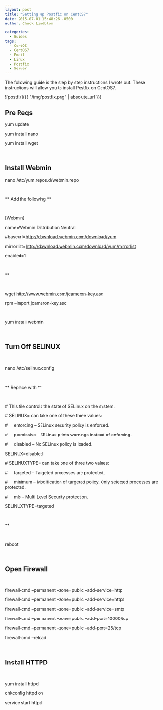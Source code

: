 ```yaml
---
layout: post
title: "Setting up Postfix on CentOS7"
date: 2015-07-01 15:48:26 -0500
author: Chuck Lindblom

categories:
  - Guides
tags:
  - CentOS
  - CentOS7
  - Email
  - Linux
  - Postfix
  - Server
---
```

The following guide is the step by step instructions I wrote out. These instructions will allow you to install Postfix on CentOS7.

![postfix]({{ "/img/postfix.png" | absolute_url }})

## **Pre Reqs**

yum update

yum install nano

yum install wget

&nbsp;

## **Install Webmin**

nano /etc/yum.repos.d/webmin.repo

&nbsp;

\*\* Add the following \*\*

&nbsp;

[Webmin]

name=Webmin Distribution Neutral

#baseurl=http://download.webmin.com/download/yum

mirrorlist=http://download.webmin.com/download/yum/mirrorlist

enabled=1

&nbsp;

**

&nbsp;

wget http://www.webmin.com/jcameron-key.asc

rpm &#8211;import jcameron-key.asc

&nbsp;

yum install webmin

&nbsp;

## **Turn Off SELINUX**

&nbsp;

nano /etc/selinux/config

&nbsp;

\*\* Replace with \*\*

&nbsp;

\# This file controls the state of SELinux on the system.

\# SELINUX= can take one of these three values:

\#     enforcing &#8211; SELinux security policy is enforced.

\#     permissive &#8211; SELinux prints warnings instead of enforcing.

\#     disabled &#8211; No SELinux policy is loaded.

SELINUX=disabled

\# SELINUXTYPE= can take one of three two values:

\#     targeted &#8211; Targeted processes are protected,

\#     minimum &#8211; Modification of targeted policy. Only selected processes are protected.

\#     mls &#8211; Multi Level Security protection.

SELINUXTYPE=targeted

&nbsp;

**

&nbsp;

reboot

&nbsp;

## **Open Firewall**

&nbsp;

firewall-cmd &#8211;permanent &#8211;zone=public &#8211;add-service=http

firewall-cmd &#8211;permanent &#8211;zone=public &#8211;add-service=https

firewall-cmd &#8211;permanent &#8211;zone=public &#8211;add-service=smtp

firewall-cmd &#8211;permanent &#8211;zone=public &#8211;add-port=10000/tcp

firewall-cmd &#8211;permanent &#8211;zone=public &#8211;add-port=25/tcp

firewall-cmd &#8211;reload

&nbsp;

## **Install HTTPD**

&nbsp;

yum install httpd

chkconfig httpd on

service start httpd